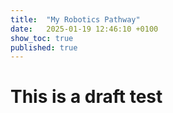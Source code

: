 ```yaml
---
title:  "My Robotics Pathway"
date:   2025-01-19 12:46:10 +0100
show_toc: true
published: true
---
```


# This is a draft test
